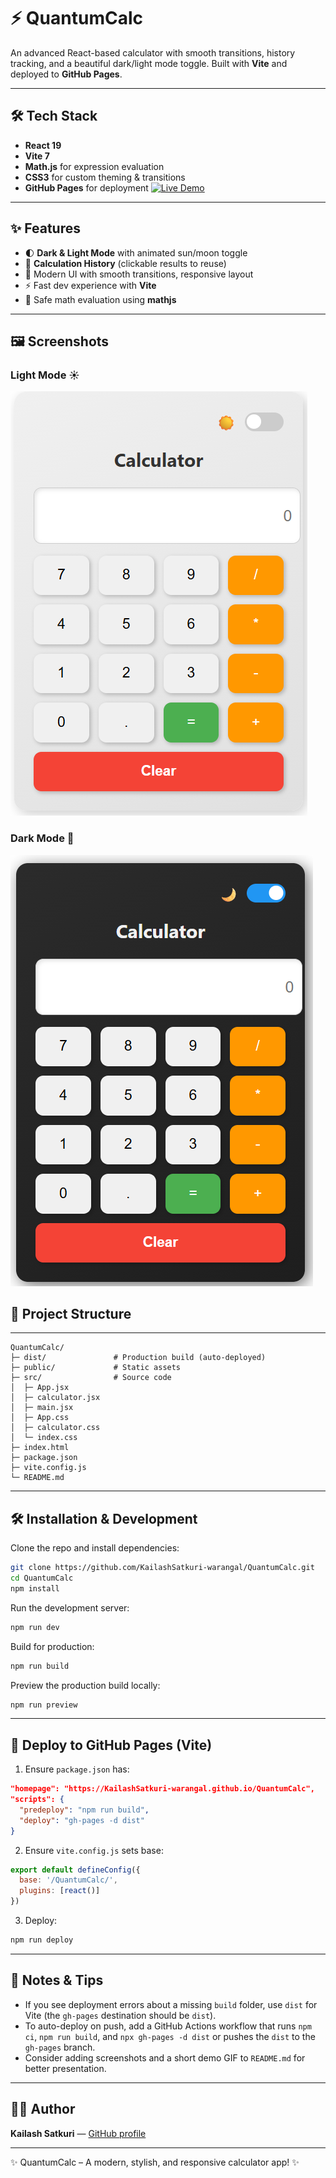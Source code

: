 # ⚡ QuantumCalc

An advanced React-based calculator with smooth transitions, history tracking, and a beautiful dark/light mode toggle. Built with **Vite** and deployed to **GitHub Pages**.

---
## 🛠️ Tech Stack
- **React 19**
- **Vite 7**
- **Math.js** for expression evaluation
- **CSS3** for custom theming & transitions
- **GitHub Pages** for deployment
[![Live Demo](https://img.shields.io/badge/Live%20Demo-QuantumCalc-blue?style=for-the-badge)](https://KailashSatkuri-warangal.github.io/QuantumCalc/)


---

## ✨ Features

- 🌓 **Dark & Light Mode** with animated sun/moon toggle
- 📜 **Calculation History** (clickable results to reuse)
- 🎨 Modern UI with smooth transitions, responsive layout
- ⚡ Fast dev experience with **Vite**
- 🧮 Safe math evaluation using **mathjs**

---
## 🖼️ Screenshots
### Light Mode ☀️
![Light Mode Screenshot](public/light.png)

### Dark Mode 🌙
![Dark Mode Screenshot](public/dark.png)
## 📂 Project Structure
---
```
QuantumCalc/
├─ dist/               # Production build (auto-deployed)
├─ public/             # Static assets
├─ src/                # Source code
│  ├─ App.jsx
│  ├─ calculator.jsx
│  ├─ main.jsx
│  ├─ App.css
│  ├─ calculator.css
│  └─ index.css
├─ index.html
├─ package.json
├─ vite.config.js
└─ README.md
```

---

## 🛠️ Installation & Development

Clone the repo and install dependencies:

```bash
git clone https://github.com/KailashSatkuri-warangal/QuantumCalc.git
cd QuantumCalc
npm install
```

Run the development server:

```bash
npm run dev
```

Build for production:

```bash
npm run build
```

Preview the production build locally:

```bash
npm run preview
```

---

## 🚀 Deploy to GitHub Pages (Vite)

1. Ensure `package.json` has:

```json
"homepage": "https://KailashSatkuri-warangal.github.io/QuantumCalc",
"scripts": {
  "predeploy": "npm run build",
  "deploy": "gh-pages -d dist"
}
```

2. Ensure `vite.config.js` sets base:

```js
export default defineConfig({
  base: '/QuantumCalc/',
  plugins: [react()]
})
```

3. Deploy:

```bash
npm run deploy
```

---

## 🧩 Notes & Tips

- If you see deployment errors about a missing `build` folder, use `dist` for Vite (the `gh-pages` destination should be `dist`).
- To auto-deploy on push, add a GitHub Actions workflow that runs `npm ci`, `npm run build`, and `npx gh-pages -d dist` or pushes the `dist` to the `gh-pages` branch.
- Consider adding screenshots and a short demo GIF to `README.md` for better presentation.

---

## 👨‍💻 Author

**Kailash Satkuri** — [GitHub profile](https://github.com/KailashSatkuri-warangal)

---

✨ QuantumCalc – A modern, stylish, and responsive calculator app! ✨